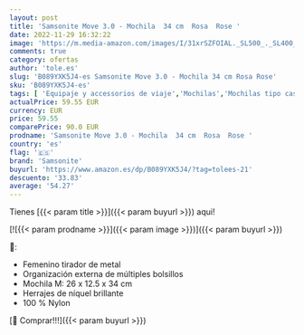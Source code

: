 ```yaml
---
layout: post
title: 'Samsonite Move 3.0 - Mochila  34 cm  Rosa  Rose '
date: 2022-11-29 16:32:22
image: 'https://m.media-amazon.com/images/I/31xrSZFOIAL._SL500_._SL400_.jpg'
comments: true
category: ofertas
author: 'tole.es'
slug: 'B089YXK5J4-es Samsonite Move 3.0 - Mochila 34 cm Rosa Rose'
sku: 'B089YXK5J4-es'
tags: [ 'Equipaje y accessorios de viaje','Mochilas','Mochilas tipo casual','Moda','mochila','samsonite','🇪🇸', ]
actualPrice: 59.55 EUR
currency: EUR
price: 59.55
comparePrice: 90.0 EUR
prodname: 'Samsonite Move 3.0 - Mochila  34 cm  Rosa  Rose '
country: 'es'
flag: '🇪🇸'
brand: 'Samsonite'
buyurl: 'https://www.amazon.es/dp/B089YXK5J4/?tag=tolees-21'
descuento: '33.83'
average: '54.27'
---
```


Tienes [{{< param title >}}]({{< param buyurl >}}) aqui!

[![{{< param prodname >}}]({{< param image >}})]({{< param buyurl >}})

🔎:

- Femenino tirador de metal
- Organización externa de múltiples bolsillos
- Mochila M: 26 x 12.5 x 34 cm
- Herrajes de níquel brillante
- 100 % Nylon

[🛒 Comprar!!!]({{< param buyurl >}})
